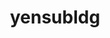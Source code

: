 ---
title: yensubldg
github: https://github.com/yensubldg
mode: dark
transition: 1s
score: 77.3
archetype:
- Little Bit of Everything
---